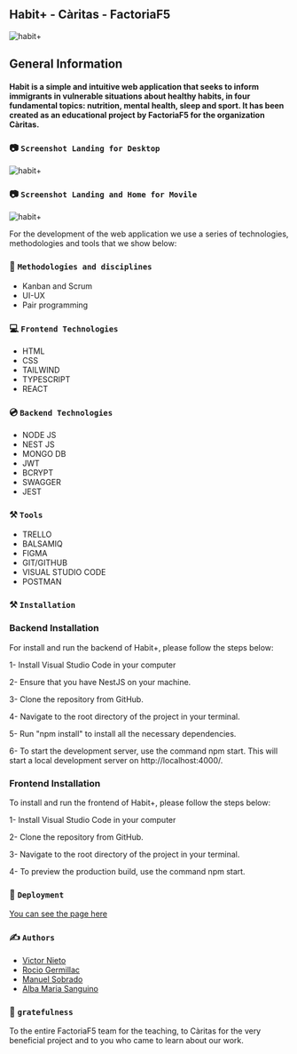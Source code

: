 ## Habit+ - Càritas - FactoriaF5

![habit+](https://i.imgur.com/PGVO8PF.png) 

## General Information

#### Habit is a simple and intuitive web application that seeks to inform immigrants in vulnerable situations about healthy habits, in four fundamental topics: nutrition, mental health, sleep and sport. It has been created as an educational project by FactoriaF5 for the organization Càritas.

### :camera: `Screenshot Landing for Desktop`

![habit+](https://i.imgur.com/DMpcHas.png)

### :camera: `Screenshot Landing and Home for Movile`

![habit+](https://i.imgur.com/liCt8EQ.png)

For the development of the web application we use a series of technologies, methodologies and tools that we show below:

### :page_with_curl: `Methodologies and disciplines`

- Kanban and Scrum
- UI-UX
- Pair programming

### :computer: `Frontend Technologies`
- HTML
- CSS
- TAILWIND
- TYPESCRIPT
- REACT

### :cd: `Backend Technologies`
- NODE JS
- NEST JS
- MONGO DB
- JWT
- BCRYPT
- SWAGGER
- JEST

### :hammer_and_pick: `Tools`
- TRELLO
- BALSAMIQ
- FIGMA
- GIT/GITHUB
- VISUAL STUDIO CODE
- POSTMAN

### :hammer_and_pick: `Installation`

### Backend Installation
For install and run the backend of Habit+, please follow the steps below:

1- Install Visual Studio Code in your computer

2- Ensure that you have NestJS on your machine.

3- Clone the repository from GitHub.

4- Navigate to the root directory of the project in your terminal.

5- Run "npm install" to install all the necessary dependencies.

6- To start the development server, use the command npm start. This will start a local development server on http://localhost:4000/.

### Frontend Installation

To install and run the frontend of Habit+, please follow the steps below:

1- Install Visual Studio Code in your computer

2- Clone the repository from GitHub.

3- Navigate to the root directory of the project in your terminal.

4- To preview the production build, use the command npm start.


### :nazar_amulet: `Deployment`
[You can see the page here](https://habit-app-sigma.vercel.app/)

### :writing_hand: `Authors`
- [Victor Nieto](https://github.com/victornietof5)
- [Rocio Germillac](https://github.com/rgermillaclopez)
- [Manuel Sobrado](https://github.com/ManuKovacicSG)
- [Alba Maria Sanguino](https://github.com/albapro)

### :orange_heart: `gratefulness`
To the entire FactoriaF5 team for the teaching, to Càritas for the very beneficial project and to you who came to learn about our work.
